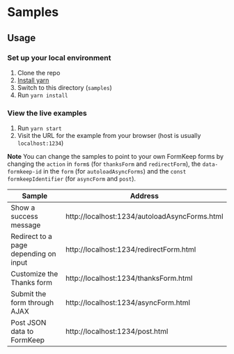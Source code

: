 # Samples

## Usage

### Set up your local environment

1. Clone the repo
1. [Install yarn](https://yarnpkg.com/lang/en/docs/install/#mac-stable)
1. Switch to this directory (`samples`)
1. Run `yarn install`

### View the live examples

1. Run `yarn start`
1. Visit the URL for the example from your browser (host is usually `localhost:1234`)

__Note__ You can change the samples to point to your own FormKeep forms by changing the `action` in `form`s (for `thanksForm` and `redirectForm`), the `data-formkeep-id` in the `form` (for `autoloadAsyncForms`) and the `const formkeepIdentifier` (for `asyncForm` and `post`).

| Sample | Address |
| ------ | ------- |
| Show a success message | http://localhost:1234/autoloadAsyncForms.html |
| Redirect to a page depending on input | http://localhost:1234/redirectForm.html |
| Customize the Thanks form | http://localhost:1234/thanksForm.html |
| Submit the form through AJAX | http://localhost:1234/asyncForm.html |
| Post JSON data to FormKeep | http://localhost:1234/post.html |
